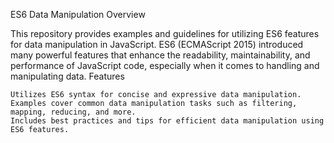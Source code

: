 ES6 Data Manipulation
Overview

This repository provides examples and guidelines for utilizing ES6 features for data manipulation in JavaScript. ES6 (ECMAScript 2015) introduced many powerful features that enhance the readability, maintainability, and performance of JavaScript code, especially when it comes to handling and manipulating data.
Features

    Utilizes ES6 syntax for concise and expressive data manipulation.
    Examples cover common data manipulation tasks such as filtering, mapping, reducing, and more.
    Includes best practices and tips for efficient data manipulation using ES6 features.
